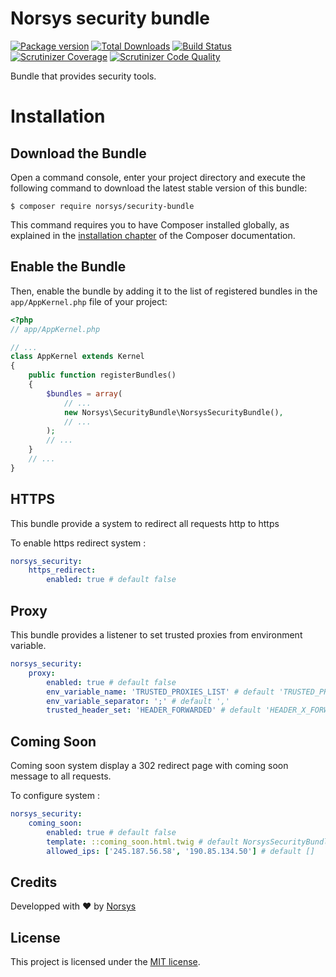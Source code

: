 # Norsys security bundle

[![Package version](https://img.shields.io/packagist/v/norsys/security-bundle.svg?style=flat-square)](https://packagist.org/packages/norsys/security-bundle)
[![Total Downloads](https://img.shields.io/packagist/dt/norsys/security-bundle.svg?style=flat-square)](https://packagist.org/packages/norsys/security-bundle)
[![Build Status](https://img.shields.io/travis/M6Web/ApiExceptionBundle/master.svg?style=flat-square)](https://travis-ci.org/M6Web/ApiExceptionBundle)
[![Scrutinizer Coverage](https://img.shields.io/scrutinizer/coverage/g/norsys/security-bundle.svg?style=flat-square)](https://scrutinizer-ci.com/g/norsys/security-bundle/?branch=master)
[![Scrutinizer Code Quality](https://img.shields.io/scrutinizer/g/norsys/security-bundle.svg?style=flat-square)](https://scrutinizer-ci.com/g/norsys/security-bundle/?branch=master)

Bundle that provides security tools.

Installation
============

Download the Bundle
---------------------------

Open a command console, enter your project directory and execute the
following command to download the latest stable version of this bundle:

```console
$ composer require norsys/security-bundle
```

This command requires you to have Composer installed globally, as explained
in the [installation chapter](https://getcomposer.org/doc/00-intro.md)
of the Composer documentation.

Enable the Bundle
-------------------------

Then, enable the bundle by adding it to the list of registered bundles
in the `app/AppKernel.php` file of your project:

```php
<?php
// app/AppKernel.php

// ...
class AppKernel extends Kernel
{
    public function registerBundles()
    {
        $bundles = array(
            // ...
            new Norsys\SecurityBundle\NorsysSecurityBundle(),
            // ...
        );
        // ...
    }
    // ...
}
```

HTTPS
-----

This bundle provide a system to redirect all requests http to https

To enable https redirect system :

```yaml
norsys_security:
    https_redirect: 
        enabled: true # default false
```

Proxy
-----

This bundle provides a listener to set trusted proxies from environment variable.


```yaml
norsys_security:
    proxy:
        enabled: true # default false
        env_variable_name: 'TRUSTED_PROXIES_LIST' # default 'TRUSTED_PROXIES'
        env_variable_separator: ';' # default ','
        trusted_header_set: 'HEADER_FORWARDED' # default 'HEADER_X_FORWARDED_ALL'
```

Coming Soon
-----------

Coming soon system display a 302 redirect page with coming soon message to all requests.

To configure system :

```yaml
norsys_security:
    coming_soon: 
        enabled: true # default false
        template: ::coming_soon.html.twig # default NorsysSecurityBundle::coming_soon.html.twig
        allowed_ips: ['245.187.56.58', '190.85.134.50'] # default []
```

## Credits
Developped with :heart: by [Norsys](https://www.norsys.fr/)

## License

This project is licensed under the [MIT license](LICENSE).